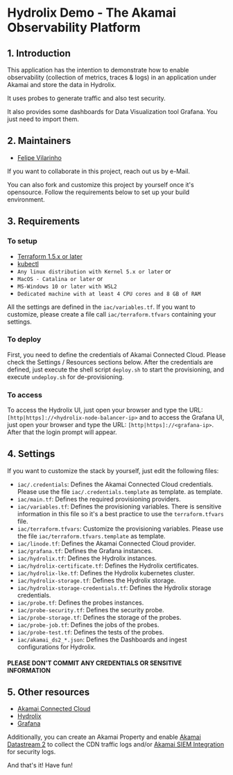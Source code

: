 # Hydrolix Demo - The Akamai Observability Platform

## 1. Introduction
This application has the intention to demonstrate how to enable observability (collection of metrics, traces & logs) in 
an application under Akamai and store the data in Hydrolix.

It uses probes to generate traffic and also test security.

It also provides some dashboards for Data Visualization tool Grafana. You just need to import 
them.

## 2. Maintainers
- [Felipe Vilarinho](https://www.linkedin.com/in/fvilarinho)

If you want to collaborate in this project, reach out us by e-Mail.

You can also fork and customize this project by yourself once it's opensource. Follow the requirements below to set up 
your build environment.

## 3. Requirements

### To setup
- [Terraform 1.5.x or later](https://www.terraform.io/)
- [kubectl](https://kubernetes.io/docs/reference/kubectl/kubect)
- `Any linux distribution with Kernel 5.x or later` or
- `MacOS - Catalina or later` or
- `MS-Windows 10 or later with WSL2`
- `Dedicated machine with at least 4 CPU cores and 8 GB of RAM`

All the settings are defined in the `iac/variables.tf`. If you want to customize, please create a file call 
`iac/terraform.tfvars` containing your settings.

### To deploy
First, you need to define the credentials of Akamai Connected Cloud. Please check the Settings / Resources sections 
below.
After the credentials are defined, just execute the shell script `deploy.sh` to start the provisioning, and execute 
`undeploy.sh` for de-provisioning.

### To access
To access the Hydrolix UI, just open your browser and type the URL: `[http|https]://<hydrolix-node-balancer-ip>` and to access the
Grafana UI, just open your browser and type the URL: `[http|https]://<grafana-ip>`. After that the login prompt will
appear.

## 4. Settings
If you want to customize the stack by yourself, just edit the following files:
- `iac/.credentials`: Defines the Akamai Connected Cloud credentials. Please use the file `iac/.credentials.template` as
template.
as template.
- `iac/main.tf`: Defines the required provisioning providers.
- `iac/variables.tf`: Defines the provisioning variables. There is sensitive information in this file so it's a best
practice to use the `terraform.tfvars` file.
- `iac/terraform.tfvars`: Customize the provisioning variables. Please use the file `iac/terraform.tfvars.template` as 
template.
- `iac/linode.tf`: Defines the Akamai Connected Cloud provider.
- `iac/grafana.tf`: Defines the Grafana instances.
- `iac/hydrolix.tf`: Defines the Hydrolix instances.
- `iac/hydrolix-certificate.tf`: Defines the Hydrolix certificates.
- `iac/hydrolix-lke.tf`: Defines the Hydrolix kubernetes cluster.
- `iac/hydrolix-storage.tf`: Defines the Hydrolix storage.
- `iac/hydrolix-storage-credentials.tf`: Defines the Hydrolix storage credentials.
- `iac/probe.tf`: Defines the probes instances.
- `iac/probe-security.tf`: Defines the security probe.
- `iac/probe-storage.tf`: Defines the storage of the probes.
- `iac/probe-job.tf`: Defines the jobs of the probes.
- `iac/probe-test.tf`: Defines the tests of the probes.
- `iac/akamai_ds2_*.json`: Defines the Dashboards and ingest configurations for Hydrolix.

#### PLEASE DON'T COMMIT ANY CREDENTIALS OR SENSITIVE INFORMATION

## 5. Other resources
- [Akamai Connected Cloud](https://www.linode.com/)
- [Hydrolix](https://www.hydrolix.io/)
- [Grafana](https://www.grafana.com/)

Additionally, you can create an Akamai Property and enable [Akamai Datastream 2](https://techdocs.akamai.com/datastream2/docs/welcome-datastream2)
to collect the CDN traffic logs and/or [Akamai SIEM Integration](https://techdocs.akamai.com/siem-integration/docs/welcome-siem-integration)
for security logs.

And that's it! Have fun!
